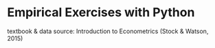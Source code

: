 # Empirical Exercises with Python
textbook & data source: Introduction to Econometrics (Stock & Watson, 2015)

